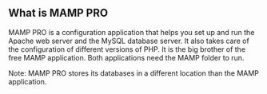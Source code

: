 ## What is MAMP PRO
MAMP PRO is a configuration application that helps you set up and run the Apache web server and the MySQL database server. It also takes care of the configuration of different versions of PHP. It is the big brother of the free MAMP application. Both applications need the MAMP folder to run.

Note: MAMP PRO stores its databases in a different location than the MAMP application.

